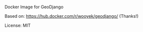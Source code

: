 Docker Image for GeoDjango

Based on: https://hub.docker.com/r/wooyek/geodjango/ (Thanks!)

License: MIT
